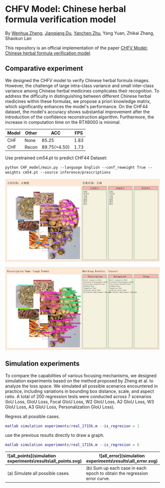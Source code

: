 # CHFV Model: Chinese herbal formula verification model

By [Wenhua Zheng](https://orcid.org/0009-0007-1002-809),   [Jianqiang Du](https://orcid.org/0000-0001-5584-9181), [Yanchen Zhu](https://orcid.org/0000-0002-6123-6880), Yang Yuan, Zhikai Zhang, Shaokun Lan

This repository is an official implementation of the paper [CHFV Model: Chinese herbal formula verification model](https://github.com/Wenhua-Zheng/CHFV).



## Comparative experiment

We designed the CHFV model to verify Chinese herbal formula images. However, the challenge of large intra-class variance and small inter-class variance among Chinese herbal medicines complicates their recognition. To address the difficulty in distinguishing between different Chinese herbal medicines within these formulas, we propose a priori knowledge matrix, which significantly enhances the model's performance. On the CHF44 dataset, the model's accuracy shows substantial improvement after the introduction of the confidence reconstruction algorithm. Furthermore, the increase in computation time on the RTX6000 is minimal.

| Model | Other | ACC          | FPS  |
| ----- | ----- | ------------ | ---- |
| CHF   | None  | 85.25        | 1.83 |
| CHF   | Recon | 89.75(+4.50) | 1.73 |

Use pretrained cm54.pt to predict CHF44 Dataset:

``` shell
python CHF_model/main.py --language English --conf_reweight True --weights cm54.pt --source inference/prescriptions
```

![1-zss-003-Chinese](CHF_model\runs\1-zss-003-Chinese.jpg)

![1-zss-003-English](CHF_model\runs\1-zss-003-English.jpg)



## Simulation experiments

To compare the capabilities of various focusing mechanisms, we designed simulation experiments based on the method proposed by Zheng et al. to analyze the loss space. We simulated all possible scenarios encountered in practice, including variations in bounding box distance, scale, and aspect ratio. A total of 200 regression tests were conducted across 7 scenarios (IoU Loss, GIoU Loss, Focal GIoU Loss, W2 GIoU Loss, A2 GIoU Loss, W3 GIoU Loss, A3 GIoU Loss, Personalization GIoU Loss). 

Regress all possible cases.

```matlab
matlab simulation experiments/real_1715k.m --is_regresion = 1
```

use the previous results directly to draw a graph.

```matlab
matlab simulation experiments/real_1715k.m --is_regresion = 0
```

| ![all_points](simulation experiments\results\all_points.svg) | ![all_error](simulation experiments\results\all_error.svg)   |
| :----------------------------------------------------------- | ------------------------------------------------------------ |
| (a) Simulate all possible cases.                             | (b) Sum up each case in each epoch to obtain the  regression error curve. |